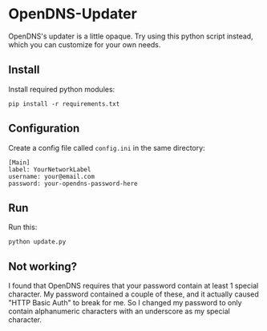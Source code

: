 # OpenDNS-Updater

OpenDNS's updater is a little opaque. Try using this python script instead, which you can customize for your own needs.

## Install

Install required python modules:

`pip install -r requirements.txt`

## Configuration

Create a config file called `config.ini` in the same directory:

	[Main]
	label: YourNetworkLabel
	username: your@email.com
	password: your-opendns-password-here

## Run

Run this:

`python update.py`

## Not working?

I found that OpenDNS requires that your password contain at least 1 special character. My password contained a couple of these, and it actually caused "HTTP Basic Auth" to break for me. So I changed my password to only contain alphanumeric characters with an underscore as my special character.
